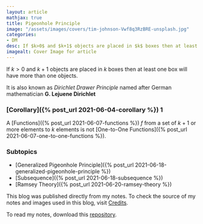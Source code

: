 ```yaml
---
layout: article
mathjax: true
title: Pigeonhole Principle
image: "/assets/images/covers/tim-johnson-Vwf8q3RzBRE-unsplash.jpg"
categories:
- DM
desc: If $k>0$ and $k+1$ objects are placed in $k$ boxes then at least one box will have more than one objects. 
imagealt: Cover Image for article
---
```


If $k>0$ and $k+1$ objects are placed in $k$ boxes then at least one box will have more than one objects.

































































































































































































































































































































































































It is also known as *Dirichlet Drawer Principle* named after German mathematician <b>G. Lejuene Dirichlet</b>

### [Corollary]({% post_url 2021-06-04-corollary %}) 1
A [Functions]({% post_url 2021-06-07-functions %}) $f$ from a set of $k+1$ or more elements to $k$ elements is not [One-to-One Functions]({% post_url 2021-06-07-one-to-one-functions %}).

































































































































































































































































































































































































### Subtopics
- [Generalized Pigeonhole Principle]({% post_url 2021-06-18-generalized-pigeonhole-principle %})
- [Subsequence]({% post_url 2021-06-18-subsequence %})
- [Ramsey Theory]({% post_url 2021-06-20-ramsey-theory %})

This blog was published directly from my notes.
To check the source of my notes and images used in this blog, visit <a href="/credits.html" target="_blank">Credits</a>.

To read my notes, download this <a href="https://github.com/bovem/CS" target="blank">repository</a>.